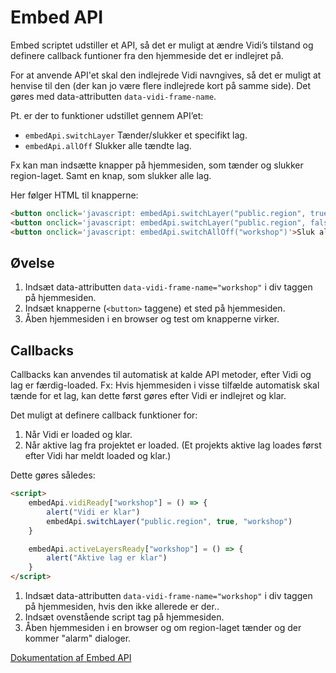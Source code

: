 # Embed API

Embed scriptet udstiller et API, så det er muligt at ændre Vidi’s tilstand og definere callback funtioner fra den hjemmeside det er indlejret på.  

For at anvende API'et skal den indlejrede Vidi navngives, så det er muligt at henvise til den (der kan jo være flere indlejrede kort på samme side). Det gøres med data-attributten `data-vidi-frame-name`. 

Pt. er der to funktioner udstillet gennem API’et:

* `embedApi.switchLayer` Tænder/slukker et specifikt lag.
* `embedApi.allOff` Slukker alle tændte lag.

Fx kan man indsætte knapper på hjemmesiden, som tænder og slukker region-laget. Samt en knap, som slukker alle lag.

Her følger HTML til knapperne:   

```html
<button onclick='javascript: embedApi.switchLayer("public.region", true, "workshop")'>Tænd Regioner</button>
<button onclick='javascript: embedApi.switchLayer("public.region", false, "workshop")'>Sluk Regioner</button>
<button onclick='javascript: embedApi.switchAllOff("workshop")'>Sluk alle lag</button>
```

## Øvelse

1. Indsæt data-attributten `data-vidi-frame-name="workshop"` i div taggen på hjemmesiden.
2. Indsæt knapperne  (`<button>` taggene) et sted på hjemmesiden.
3. Åben hjemmesiden i en browser og test om knapperne virker.
   
## Callbacks

Callbacks kan anvendes til automatisk at kalde API metoder, efter Vidi og lag er færdig-loaded. Fx: Hvis hjemmesiden i visse tilfælde automatisk skal tænde for et lag, kan dette først gøres efter Vidi er indlejret og klar.  

Det muligt at definere callback funktioner for:

1. Når Vidi er loaded og klar.
2. Når aktive lag fra projektet er loaded. (Et projekts aktive lag loades først efter Vidi har meldt loaded og klar.)   

Dette gøres således:

```html
<script>
    embedApi.vidiReady["workshop"] = () => {
        alert("Vidi er klar")
        embedApi.switchLayer("public.region", true, "workshop")
    }

    embedApi.activeLayersReady["workshop"] = () => {
        alert("Aktive lag er klar")
    }
</script>
```

1. Indsæt data-attributten `data-vidi-frame-name="workshop"` i div taggen på hjemmesiden, hvis den ikke allerede er der..
2. Indsæt ovenstående script tag på hjemmesiden.
3. Åben hjemmesiden i en browser og om region-laget tænder og der kommer "alarm" dialoger.

[Dokumentation af Embed API](https://vidi.readthedocs.io/da/latest/pages/standard/95_embed.html#embed-api)


